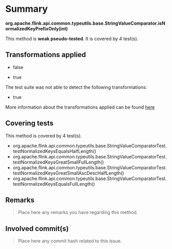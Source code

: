 # Summary
**org.apache.flink.api.common.typeutils.base.StringValueComparator.isNormalizedKeyPrefixOnly(int)**

This method is **weak pseudo-tested**.
It is covered by 4 test(s). 


## Transformations applied

- false

- true


The test suite was not able to detect the following transformations:
 * true 


More information about the transformations applied can be found [here](https://github.com/STAMP-project/pitest-descartes)

## Covering tests
This method is covered by 4 test(s).
* org.apache.flink.api.common.typeutils.base.StringValueComparatorTest.testNormalizedKeysEqualsHalfLength()
* org.apache.flink.api.common.typeutils.base.StringValueComparatorTest.testNormalizedKeysGreatSmallFullLength()
* org.apache.flink.api.common.typeutils.base.StringValueComparatorTest.testNormalizedKeysGreatSmallAscDescHalfLength()
* org.apache.flink.api.common.typeutils.base.StringValueComparatorTest.testNormalizedKeysEqualsFullLength()


## Remarks
> Place here any remarks you have regarding this method.

## Involved commit(s)

> Place here any commit hash related to this issue.

